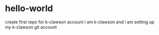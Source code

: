 # hello-world
create first repo for k-clawson account
i am k-clawson and i am setting up my k-clawson git account 
